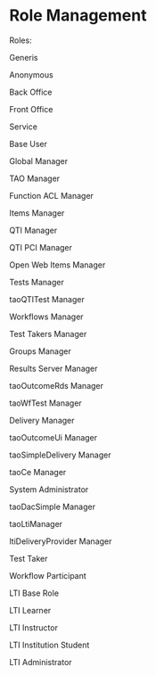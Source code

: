 # Role Management




Roles:

Generis

Anonymous

Back Office

Front Office

Service

Base User

Global Manager

TAO Manager

Function ACL Manager

Items Manager

QTI Manager

QTI PCI Manager

Open Web Items Manager

Tests Manager

taoQTITest Manager

Workflows Manager

Test Takers Manager

Groups Manager

Results Server Manager

taoOutcomeRds Manager

taoWfTest Manager

Delivery Manager

taoOutcomeUi Manager

taoSimpleDelivery Manager

taoCe Manager

System Administrator

taoDacSimple Manager

taoLtiManager

ltiDeliveryProvider Manager

Test Taker

Workflow Participant

LTI Base Role

LTI Learner

LTI Instructor

LTI Institution Student

LTI Administrator